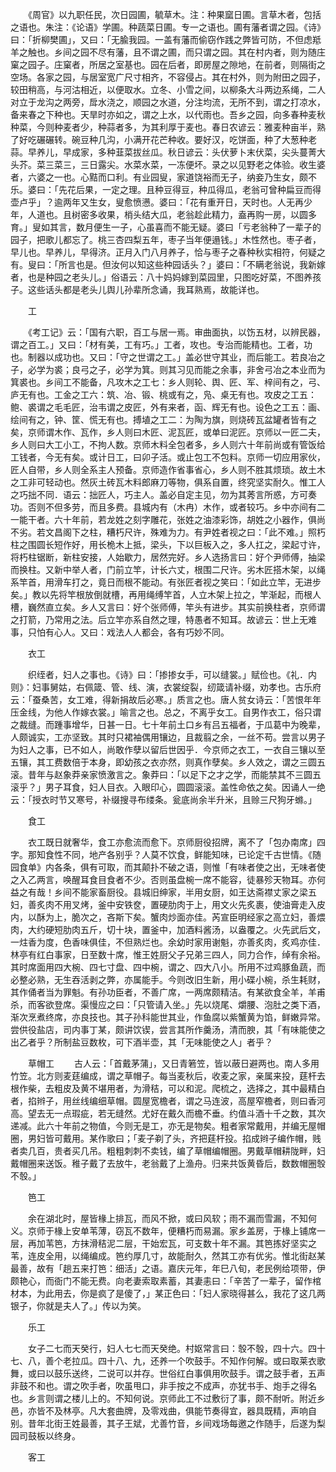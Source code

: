 <!-- { "loadSidebar": true } -->
　　《周官》以九职任民，次日园圃，毓草木。注：种果窳日圃。言草木者，包括之语也。朱注：《论语》学圃。种蔬菜日圃。专一之语也。圃有藩者谓之园。《诗》曰：「折柳樊圃」，又曰：「无腧我园。一盖有藩而偷窃作践之弊皆可防，不但虑羝羊之触也。乡间之园不尽有藩，且不谓之圃，而只谓之园。其在村内者，则为随庄窠之园子。庄窠者，所居之室基也。园在后者，即房屋之隙地，在前者，则隔街之空场。各家之园，与居室宽广尺寸相齐，不容侵占。其在村外，则为附田之园子，较田稍高，与河沽相近，以便取水。立冬、小雪之间，以柳条大斗两边系绳，二人对立于龙沟之两旁，戽水浇之，顺园之水道，分注均流，无所不到，谓之打凉水，备来春之下种也。天旱时亦如之，谓之上水，以代雨也。吾乡之园，向多春种麦秋种菜，今则种麦者少，种蒜者多，为其利厚于麦也。春日农谚云：雅麦种亩半，熟了好吃碾碾转。碗豆种几沟，小满开花芒种收。要好汉，吃饼面，种了大葱种老蒜。早养儿，早成家，多种韮菜拔丝瓜。秋日谚云：头伏萝卜末伏菜，尖头蔓菁大头芥。菜三菜三，三日露尖。水菜水菜，一冻便坏。录之以见野老之体验。收生婆者，六婆之一也。心黠而口利。有业园叟，家道饶裕而无子，纳妾乃生女，颇不乐。婆曰：「先花后果，一定之理。且种豆得豆，种瓜得瓜，老翁可曾种扁豆而得壶卢乎」？逾两年又生女，叟愈愤懑。婆曰：「花有重开日，天时也。人无再少年，人道也。且树密多收果，梢头结大瓜，老翁趁此精力，盍再购一房，以圆多育。」叟如其言，数月便生一子，心虽喜而不能无疑。婆曰「亏老翁种了一辈子的园子，把歌儿都忘了。桃三杏四梨五年，枣子当年便遢钱。」木性然也。枣子者，早儿也。早养儿，早得济。正月入门八月养子，恰与枣子之春种秋实相符，何疑之有。叟曰：「所言也是。但汝何以知这些种园话头？」婆曰：「不瞒老翁说，我新嫁者，也是种园之老头儿。」俗语云：八十妈妈嫁到菜园里，只图吃好菜，不图养孩子。这些话头都是老头儿舆儿孙辈所念诵，我耳熟焉，故能详也。 

　　工 

　　《考工记》云：「国有六职，百工与居一焉。审曲面执，以饬五材，以辨民器，谓之百工。」又曰：「材有美，工有巧。」工者，攻也。专治而能精也。工者，功也。制器以成功也。又曰：「守之世谓之工。」盖必世守其业，而后能工。若良冶之子，必学为裘；良弓之子，必学为箕。则其习见而能之余事，非舍弓冶之本业而为箕裘也。乡间工不能备，凡攻木之工七：乡人则轮、舆、匠、军、梓间有之，弓、庐无有也。工金之工六：筑、冶、锻、桃或有之，凫、桌无有也。攻皮之工五：鲍、裘谓之毛毛匠，治韦谓之皮匠，外有来者，函、辉无有也。设色之工五：画、绘间有之，钟、筐、慌无有也。搏埴之工二：为陶为旗，则烧砖瓦盆罐者皆有之矣，京师谓木作、瓦作，乡人则曰木匠、泥瓦匠，或单曰泥匠。京师以一匠二夫，乡人则曰大工小工，不拘人数。京师木料全包者多，乡人则六十年前尚或有管饭给工钱者，今无有矣。或计日工，曰卯子活。或止包工不包料。京师一切应用家伙，匠人自带，乡人则全系主人预备。京师造作省事省心，乡人则不胜其烦琐。故土木之工非可轻动也。然灰土砖瓦木料郎麻刀等物，俱系自置，终究坚实耐久。惟工人之巧拙不同．语云：拙匠人，巧主人。盖必自定主见，勿为其莠言所惑，方可奏功。否则不但多劳，而且多费。县城内有（木冉）木作，或者较巧。乡中亦间有二一能干者。六十年前，若龙姓之刻字雕花，张姓之油漆彩饰，胡姓之小器作，俱尚不劣。若文昌阁下之柱，糟朽尺许，殊难为力。有尹姓者视之曰：「此不难。」照朽柱之围圆长短作好，用长桅木上抵，梁头，下以巨板入之，多人扛之，梁起寸许，将朽柱锯断，新柱安接，人始歇力，居然完好。乡人选扬言曰：好个尹师傅，抽梁而换柱。又新中举人者，门前立竿，计长六丈，根围二尺许。劣木匠搭木架，以绳系竿首，用滑车打之，竟日而根不能动。有张匠者视之笑曰：「如此立竿，无进步矣。」教以先将竿根放倒就槽，再用绳缚竿首，人立木架上拉之，竿渐起，而根人槽，巍然直立矣。乡人又言曰：好个张师傅，竿头有进步。其实前换柱者，京师谓之打箭，乃常用之法。后立竿亦系自然之理，特愚者不知耳。故谚云：世上无难事，只怕有心人。又曰：戏法人人都会，各有巧妙不同。 

　　衣工 

　　织绖者，妇人之事也。《诗》曰：「掺掺女手，可以缝裳。」赋俭也。《礼．内则》：妇事舅姑，右佩箴、管、线、演，衣裳绽裂，纫箴请补缀，劝孝也。古乐府云：「蚕桑苦，女工难，得新捐故后必寒。」质言之也。唐人贫女诗云：「苦恨年年压金线，为他人作嫁衣裳。」喻言之也。总之，不离乎女工。自男作衣工，俗只谓之裁缝。而踵事增华，日甚一日。七十年前土口乡有吕五福者，于瓜葛中为晚辈，人颇诚实，工亦坚致。其时只裙袖偶用镶边，且裁翦之余，一丝不苟。尝言以男子为妇人之事，已不如人，尚敢作孽以留后世因乎．今京师之衣工，一衣自三镶以至五镶，其工费数倍于本身，即幼孩之衣亦然，则真作孽矣。乡人效之，谓之三圆五滚。昔年与赵象莽亲家愤激言之。象莽曰：「以足下之才之学，而能禁其不三圆五滚乎？」男子耳食，妇人目衣。入眼印心，圆圆滚滚。盖性命依之矣。因诵人一绝云：「授衣时节又寒号，补缀搜寻布缕条。瓮底尚余半升米，且赊三尺狗牙螩。」 

　　食工 

　　衣工既日就奢华，食工亦愈流而愈下。京师厨役招牌，离不了「包办南席」四字。那知食性不同，地产各别乎？人莫不饮食，鲜能知味，已论定千古世情。《随园食单》内各条，俱有可取，而其颠扑不破之语，则惟「有味者使之出，无味者使之入乙两言，唤醒耳食目食者不少。否则虽盘椀一席不能容，徒暴殄天物耳。亦何益之有哉！乡间不能家畜厨役。县城旧绅家，半用女厨，如王达斋襟丈家之梁五妇，善炙肉不用叉烤，釜中安铁奁，置硬肋肉于上，用文火先炙裹，使油膏走入皮内，以酥为上，脆次之，吝斯下矣。蟹肉炒面亦佳。芮宣臣明经家之高立妇，善煨肉，大约硬短肋肉五斤，切十块，置釜中，加酒料酱汤，以盎覆之。火先武后文，一炷香为度，色香味俱佳，不但熟烂也。余幼时家用谢魁，亦善炙肉，炙鸡亦佳．林亭有红白事家，日至数十席，惟王姓厨父子兄弟三四人，同力合作，绰有余裕。其时席面用四大椀、四七寸盘、四中椀，谓之、四大八小。所用不过鸡豚鱼蔬，而必整必熟，无生吞活剥之弊，亦属能手。今则改旧生新，用小碟小椀，杀生耗财，其作俑者当为罪魁。有孙功臣者，不善广席，一两席颇精洁。有某欲食全羊，羊甫杀，而客欲登席。渠慢应之曰：「只管请入坐。」先以烧尾、爝腰、泡肚之类下酒，渐次烹煮终席，亦良技也。其子孙科能世其业，作鱼腐以紫蟹黄为馅，鲜嫩异常。尝供役盐店，司内事丁某，颇讲饮锲，尝言其所作羹汤，清而腴，其「有味能使之出乙者乎？所制盐豆数枚，可下酒半壶，其「无味能使之人」者乎？ 

　　草帽工 
　　古人云：「首戴茅蒲」，又日青箬笠，皆以蔽日避两也。南人多用竹笠。北方则麦莛编成，谓之草帽子。每当麦秋后，收麦之家，亲属来投，莛杆去根作柴，去粗皮及黄不堪用者，为滑秸，可以和泥。爬梳之，选择之，其中最精白者，掐辫子，用丝线编细草帽。圆屋宽檐者，谓之马连波，高屋窄檐者，则曰香河高。望去无一点瑕疵，若无缝然。尤好在戴久而檐不垂。约值斗酒十千之数，其次递减。此六十年前之物值，今则无是工，亦无是物矣。粗者家常戴用，并编无屋帽圈，男妇皆可戴用。某作歌曰；「麦子剃了头，齐把莛杆投。掐成辫子编作帽，贱者卖几百，贵者买几吊。粗粗刺刺不卖钱，编了草帽编帽圈。男戴草帽耕陇畔，妇戴帽圈来送饭。稚子戴了去放牛，老翁戴了上渔舟。归来共饭黄昏后，数数帽圈彀不彀。」 

　　笆工 

　　余在湖北时，屋皆椽上排瓦，而风不掀，或曰风软；雨不漏而雪漏，不知何义。京师于椽上安单苇薄，窃瓦不数年，便糟朽而易漏。家乡盖房，于椽上铺席一层，再加苇笆，方抹滑秸泥二层，干始宏瓦，可支数十年不漏。其笆拣好坚实之苇，连皮全用，以绳编成。笆约厚几寸，故能耐久，然其工亦有优劣。惟北街赵某最善，故有「趟五来打笆：细活」之语。嘉庆元年，年巳八旬，老民例给项带，伊颇艳心，而衙门不能无费。向老妻索取素蓄，其妻恚曰：「辛苦了一辈子，留作棺材本，为此用去，你是疯了是傻了，」某正色曰：「妇人家晓得甚么，我花了这几两银子，你就是夫人了。」传以为笑。 

　　乐工 

　　女子二七而天癸行，妇人七七而天癸绝。村妪常言曰：彀不彀，四十六。四十七、八，善个老拉瓜。四十八、九，还养一个吹鼓手。不知作何解。或曰取莱衣歌舞，或曰以鼓乐送终，二说可以并存。世俗红白事俱用吹鼓手。谓之鼓手者，五声非鼓不和也。谓之吹手者，吹虽甩口，非手按之不成声，亦犹书手、炮手之得名也。乡言则谓之楼儿上的。不知何说。京师此工不过敷衍了事，颇不耐听。附近乡邑，亦皆不及林亭。凡大套曲牌，及零戏曲，俱能节奏得宜，器具既精，声响自别。昔年北街王姓最善，其子王斌，尤善竹音，乡间戏场每邀之作随手，后遂为梨园司鼓板以终身。 

　　客工 

